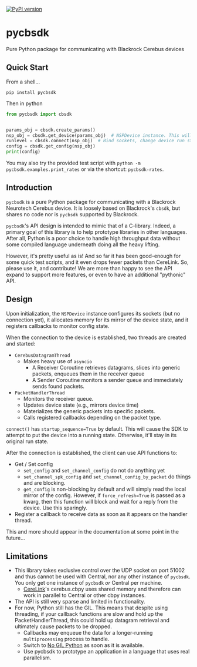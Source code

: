 [![PyPI version](https://badge.fury.io/py/pycbsdk.svg)](https://badge.fury.io/py/pycbsdk)

# pycbsdk

Pure Python package for communicating with Blackrock Cerebus devices

## Quick Start

From a shell...

```shell
pip install pycbsdk
```

Then in python

```Python
from pycbsdk import cbsdk


params_obj = cbsdk.create_params()
nsp_obj = cbsdk.get_device(params_obj)  # NSPDevice instance. This will be the first argument to most API calls. 
runlevel = cbsdk.connect(nsp_obj)  # Bind sockets, change device run state, and get device config.
config = cbsdk.get_config(nsp_obj)
print(config)
```

You may also try the provided test script with `python -m pycbsdk.examples.print_rates` or via the shortcut: `pycbsdk-rates`.

## Introduction

`pycbsdk` is a pure Python package for communicating with a Blackrock Neurotech Cerebus device. It is loosely based on Blackrock's `cbsdk`, but shares no code nor is `pycbsdk` supported by Blackrock.

`pycbsdk`'s API design is intended to mimic that of a C-library. Indeed, a primary goal of this library is to help prototype libraries in other languages. After all, Python is a poor choice to handle high throughput data without some compiled language underneath doing all the heavy lifting.

However, it's pretty useful as is! And so far it has been good-enough for some quick test scripts, and it even drops fewer packets than CereLink. So, please use it, and contribute! We are more than happy to see the API expand to support more features, or even to have an additional "pythonic" API.

## Design

Upon initialization, the `NSPDevice` instance configures its sockets (but no connection yet), it allocates memory for its mirror of the device state, and it registers callbacks to monitor config state.

When the connection to the device is established, two threads are created and started:
* `CerebusDatagramThread`
  * Makes heavy use of `asyncio`
    * A Receiver Coroutine retrieves datagrams, slices into generic packets, enqueues them in the receiver queue
    * A Sender Coroutine monitors a sender queue and immediately sends found packets.
* `PacketHandlerThread`
  * Monitors the receiver queue.
  * Updates device state (e.g., mirrors device time)
  * Materializes the generic packets into specific packets.
  * Calls registered callbacks depending on the packet type.

`connect()` has `startup_sequence=True` by default. This will cause the SDK to attempt to put the device into a running state. Otherwise, it'll stay in its original run state.

After the connection is established, the client can use API functions to:
* Get / Set config
  * `set_config` and `set_channel_config` do not do anything yet
  * `set_channel_spk_config` and `set_channel_config_by_packet` do things and are blocking.
  * `get_config` is non-blocking by default and will simply read the local mirror of the config. However, if `force_refresh=True` is passed as a kwarg, then this function will block and wait for a reply from the device. Use this sparingly.
* Register a callback to receive data as soon as it appears on the handler thread.
  
This and more should appear in the documentation at some point in the future...

## Limitations

* This library takes exclusive control over the UDP socket on port 51002 and thus cannot be used with Central, nor any other instance of `pycbsdk`. You only get one instance of `pycbsdk` _or_ Central per machine.
  * [CereLink](https://github.com/CerebusOSS/CereLink)'s cerebus.cbpy uses shared memory and therefore can work in parallel to Central or other cbpy instances.
* The API is still very sparse and limited in functionality.
* For now, Python still has the GIL. This means that despite using threading, if your callback functions are slow and hold up the PacketHandlerThread, this could hold up datagram retrieval and ultimately cause packets to be dropped.
  * Callbacks may enqueue the data for a longer-running `multiprocessing` process to handle.
  * Switch to [No GIL Python](https://peps.python.org/pep-0703/) as soon as it is available.
  * Use pycbsdk to prototype an application in a language that uses real parallelism.
